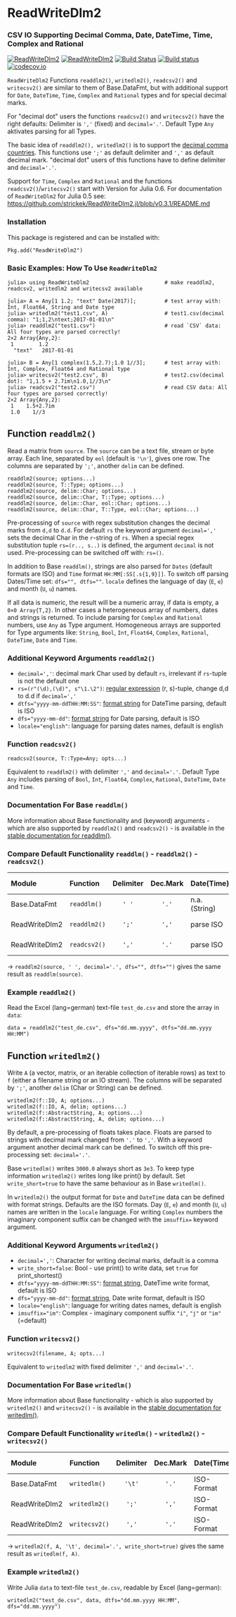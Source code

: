 # ReadWriteDlm2 
### CSV IO Supporting Decimal Comma, Date, DateTime, Time, Complex and Rational
[![ReadWriteDlm2](http://pkg.julialang.org/badges/ReadWriteDlm2_0.5.svg)](http://pkg.julialang.org/?pkg=ReadWriteDlm2) [![ReadWriteDlm2](http://pkg.julialang.org/badges/ReadWriteDlm2_0.6.svg)](http://pkg.julialang.org/?pkg=ReadWriteDlm2) [![Build Status](https://travis-ci.org/strickek/ReadWriteDlm2.jl.svg?branch=master)](https://travis-ci.org/strickek/ReadWriteDlm2.jl)   [![Build status](https://ci.appveyor.com/api/projects/status/ojv8nnuw63kh9yba/branch/master?svg=true)](https://ci.appveyor.com/project/strickek/readwritedlm2-jl/branch/master)  [![codecov.io](http://codecov.io/github/strickek/ReadWriteDlm2.jl/coverage.svg?branch=master)](http://codecov.io/github/strickek/ReadWriteDlm2.jl?branch=master)

`ReadWriteDlm2` Functions `readdlm2()`, `writedlm2()`, `readcsv2()` and `writecsv2()` are similar to them of Base.DataFmt, but with additional support for `Date`, `DateTime`, `Time`, `Complex` and `Rational` types and for special decimal marks. 

For "decimal dot" users the functions `readcsv2()` and `writecsv2()` have the right defaults: Delimiter is `','` (fixed) and `decimal='.'`. Default Type `Any` aktivates parsing for all Types.

The basic idea of `readdlm2(), writedlm2()` is to support the [decimal comma countries](https://commons.wikimedia.org/wiki/File:DecimalSeparator.svg#file). This functions use 
`';'` as default delimiter and `','` as default decimal mark. "decimal dot" users of this functions have to define 
delimiter and `decimal='.'`. 

Support for `Time`, `Complex` and `Rational` and the functions `readcsv2()`/`writecsv2()` start with Version for Julia 0.6.
For documentation of `ReadWriteDlm2` for Julia 0.5 see: https://github.com/strickek/ReadWriteDlm2.jl/blob/v0.3.1/README.md

### Installation
This package is registered and can be installed with:
```
Pkg.add("ReadWriteDlm2")
```

### Basic Examples: How To Use `ReadWriteDlm2`
```
julia> using ReadWriteDlm2                        # make readdlm2, readcsv2, writedlm2 and writecsv2 available

julia> A = Any[1 1.2; "text" Date(2017)];         # test array with: Int, Float64, String and Date type
julia> writedlm2("test1.csv", A)                  # test1.csv(decimal comma): "1;1,2\ntext;2017-01-01\n"
julia> readdlm2("test1.csv")                      # read `CSV` data: All four types are parsed correctly!
2×2 Array{Any,2}:
 1        1.2
  "text"   2017-01-01
  
julia> B = Any[1 complex(1.5,2.7);1.0 1//3];      # test array with: Int, Complex, Float64 and Rational type
julia> writecsv2("test2.csv", B)                  # test2.csv(decimal dot): "1,1.5 + 2.7im\n1.0,1//3\n"
julia> readcsv2("test2.csv")                      # read CSV data: All four types are parsed correctly!
2×2 Array{Any,2}:
 1    1.5+2.7im
 1.0    1//3 
```

## Function `readdlm2()`
Read a matrix from `source`. The `source` can be a text file, stream or byte array. Each line, separated
by `eol` (default is `'\n'`), gives one row. The columns are separated by `';'`, another `delim` can be defined. 

    readdlm2(source; options...)
    readdlm2(source, T::Type; options...)
    readdlm2(source, delim::Char; options...)
    readdlm2(source, delim::Char, T::Type; options...)
    readdlm2(source, delim::Char, eol::Char; options...)
    readdlm2(source, delim::Char, T::Type, eol::Char; options...)

Pre-processing of `source` with regex substitution changes the decimal marks from `d,d` to `d.d`.
For default `rs` the keyword argument `decimal=','` sets the decimal Char in the `r`-string of `rs`.
When a special regex substitution tuple `rs=(r.., s..)` is defined, the argument `decimal` is not used.
Pre-processing can be switched off with: `rs=()`.

In addition to Base `readdlm()`, strings are also parsed for `Dates` (default formats are ISO) and
`Time` format `HH:MM[:SS[.s{1,9}]]`. To switch off parsing Dates/Time set: `dfs="", dtfs=""`.
`locale` defines the language of day (`E`, `e`) and month (`U`, `u`) names.

If all data is numeric, the result will be a numeric array, if data is empty, a `0×0 Array{T,2}`. In other cases
a heterogeneous array of numbers, dates and strings is returned. To include parsing for `Complex` and 
`Rational` numbers, use `Any` as Type argument. Homogeneous arrays are supported for Type arguments like:
`String`, `Bool`, `Int`, `Float64`, `Complex`, `Rational`, `DateTime`, `Date` and `Time`.

### Additional Keyword Arguments `readdlm2()`
* `decimal=','`: decimal mark Char used by default `rs`, irrelevant if `rs`-tuple is not the default one
* `rs=(r"(\d),(\d)", s"\1.\2")`: [regular expression](https://docs.julialang.org/en/stable/manual/strings/#Regular-Expressions-1) (r, s)-tuple, change d,d to d.d if `decimal=','`
* `dtfs="yyyy-mm-ddTHH:MM:SS"`: [format string](https://docs.julialang.org/en/stable/stdlib/dates/#Base.Dates.DateFormat) for DateTime parsing, default is ISO
* `dfs="yyyy-mm-dd"`: [format string](https://docs.julialang.org/en/stable/stdlib/dates/#Base.Dates.DateFormat) for Date parsing, default is ISO
* `locale="english"`: language for parsing dates names, default is english

### Function `readcsv2()`

    readcsv2(source, T::Type=Any; opts...)

Equivalent to `readdlm2()` with delimiter `','` and `decimal='.'`. Default Type `Any` includes parsing
of `Bool`, `Int`, `Float64`, `Complex`, `Rational`, `DateTime`, `Date` and `Time`.

### Documentation For Base `readdlm()`
More information about Base functionality and (keyword) arguments - which are also 
supported by `readdlm2()` and `readcsv2()` - is available in the 
[stable documentation for readdlm()](https://docs.julialang.org/en/stable/stdlib/io-network/#Base.DataFmt.readdlm-Tuple{Any,Char,Type,Char}). 

### Compare Default Functionality `readdlm()` - `readdlm2()` - `readcsv2()`
| Module        | Function               | Delimiter  | Dec.Mark  | Date(Time)   | Complex, Rational |
|:------------- |:-----------------------|:----------:|:---------:|:-------------|:------------------|
| Base.DataFmt  | `readdlm()`            | `' '`      | `'.'`     | n.a. (String)| n.a. (String)     |
| ReadWriteDlm2 | `readdlm2()`           | `';'`      | `','`     | parse ISO    | Optional (Type)   |
| ReadWriteDlm2 | `readcsv2()`           | `','`      | `'.'`     | parse ISO    | Default (Type=Any)|

-> `readdlm2(source, ' ', decimal='.', dfs="", dtfs="")` gives the same result as `readdlm(source)`.

### Example `readdlm2()`
Read the Excel (lang=german) text-file `test_de.csv` and store the array in `data`:
```
data = readdlm2("test_de.csv", dfs="dd.mm.yyyy", dtfs="dd.mm.yyyy HH:MM")
```



## Function `writedlm2()`
Write `A` (a vector, matrix, or an iterable collection of iterable rows) as text to `f` 
(either a filename string or an IO stream). The columns will be separated by `';'`,
another `delim` (Char or String) can be defined.

    writedlm2(f::IO, A; options...)
    writedlm2(f::IO, A, delim; options...)
    writedlm2(f::AbstractString, A; options...)
    writedlm2(f::AbstractString, A, delim; options...)

By default, a pre-processing of floats takes place. Floats are parsed to strings
with decimal mark changed from `'.'` to `','`. With a keyword argument
another decimal mark can be defined. To switch off this pre-processing set: `decimal='.'`.

Base `writedlm()` writes `3000.0` always short as `3e3`. To keep type information
`writedlm2()` writes long like print() by default. Set `write_short=true` to have 
the same behaviour as in Base `writedlm()`.

In `writedlm2()` the output format for `Date` and `DateTime` data can be defined with format strings.
Defaults are the ISO formats. Day (`E`, `e`) and month (`U`, `u`) names are written in
the `locale` language. For writing `Complex` numbers the imaginary component suffix can be changed with the
`imsuffix=` keyword argument.

### Additional Keyword Arguments `writedlm2()`
* `decimal=','`: Character for writing decimal marks, default is a comma
* `write_short=false`: Bool - use print() to write data, set `true` for print_shortest()
* `dtfs="yyyy-mm-ddTHH:MM:SS"`: [format string](https://docs.julialang.org/en/stable/stdlib/dates/#Base.Dates.DateFormat),  DateTime write format, default is ISO
* `dfs="yyyy-mm-dd"`: [format string](https://docs.julialang.org/en/stable/stdlib/dates/#Base.Dates.DateFormat), Date write format, default is ISO
* `locale="english"`: language for writing dates names, default is english
* `imsuffix="im"`: Complex - imaginary component suffix `"i"`, `"j"` or `"im"`(=default)

### Function `writecsv2()`

    writecsv2(filename, A; opts...)
    
Equivalent to `writedlm2` with fixed delimiter `','` and `decimal='.'`. 

### Documentation For Base `writedlm()`
More information about Base functionality - which is also 
supported by `writedlm2()` and `writecsv2()` - is available in the 
[stable documentation for writedlm()](https://docs.julialang.org/en/stable/stdlib/io-network/#Base.DataFmt.writedlm).

### Compare Default Functionality `writedlm()` - `writedlm2()` - `writecsv2()`
| Module        | Function           | Delimiter | Dec.Mark | Date(Time) | Write Numbers    |
|:------------- |:------------------ |:---------:|:--------:|:---------- |:-----------------|
| Base.DataFmt  | `writedlm()`       | `'\t'`    | `'.'`    | ISO-Format | print_shortest() |
| ReadWriteDlm2 | `writedlm2()`      | `';'`     | `','`    | ISO-Format | like print()     |
| ReadWriteDlm2 | `writecsv2()`      | `','`     | `'.'`    | ISO-Format | like print()     |

-> `writedlm2(f, A, '\t', decimal='.', write_short=true)`  gives the same result as  `writedlm(f, A)`.

### Example `writedlm2()`
Write Julia `data` to text-file `test_de.csv`, readable by Excel (lang=german):
```
writedlm2("test_de.csv", data, dtfs="dd.mm.yyyy HH:MM", dfs="dd.mm.yyyy")
```
